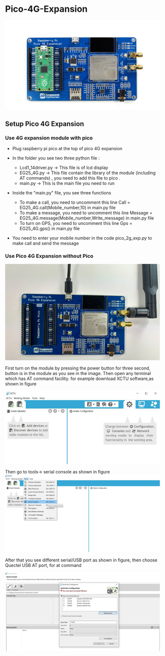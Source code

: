 # Pico-4G-Expansion

<img src = "https://github.com/sbcshop/Pico-4G-Expansion/blob/main/image/img.png" />

## Setup Pico 4G Expansion
### Use 4G expansion module with pico 
   * Plug raspberry pi pico at the top of pico 4G expansion
   * In the folder you see two three python file :
     * Lcd1_14driver.py -> This file is of lcd display
     * EG25_4G.py -> This file contain the library of the module (including AT commands) , you need to add this file to pico .
     * main.py -> This is the main file you need to run
     
   * Inside the "main.py" file, you see three functions
     * To make a call, you need to uncomment this line Call = EG25_4G.call(Mobile_number,10) in main.py file
     * To make a message, you need to uncomment this line Message = EG25_4G.message(Mobile_number,Write_message) in main.py file
     * To turn on GPS, you need to uncomment this line Gps = EG25_4G.gps() in main.py file
   * You need to enter your mobile number in the code pico_2g_exp.py to make call and send the message

### Use Pico 4G Expansion without Pico

   <img src = "https://github.com/sbcshop/Pico-4G-Expansion/blob/main/image/img1.jpg" />

   First turn on the module by pressing the power button for three second, button is in the module as you see in the image. Then open any terminal which has AT command facility.
   for example download XCTU software,as shown in figure

   <img src = "https://github.com/sbcshop/Pico-4G-Expansion/blob/main/image/img3.jpg" />


   Then go to tools-> serial console as shown in figure
   <img src = "https://github.com/sbcshop/Pico-4G-Expansion/blob/main/image/img4.png" />
   
   After that you see different serial/USB port as shown in figure, then choose Quectel USB AT port, for at command
   
   <img src = "https://github.com/sbcshop/Pico-4G-Expansion/blob/main/image/img5.JPG" />
   

    
    
  
